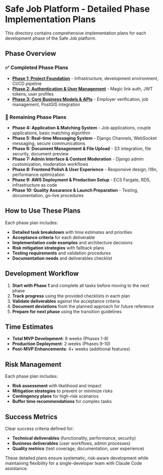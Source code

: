 # Safe Job Platform - Detailed Phase Implementation Plans

This directory contains comprehensive implementation plans for each development phase of the Safe Job platform.

## Phase Overview

### ✅ Completed Phase Plans

- **[Phase 1: Project Foundation](phase-1-foundation.md)** - Infrastructure, development environment, CI/CD pipeline
- **[Phase 2: Authentication & User Management](phase-2-authentication.md)** - Magic link auth, JWT tokens, user profiles
- **[Phase 3: Core Business Models & APIs](phase-3-business-models.md)** - Employer verification, job management, PostGIS integration

### 🚧 Remaining Phase Plans

- **Phase 4: Application & Matching System** - Job applications, couple applications, basic matching algorithm
- **Phase 5: Real-time Messaging System** - Django Channels, WebSocket messaging, secure communications
- **Phase 6: Document Management & File Upload** - S3 integration, file security, document preview
- **Phase 7: Admin Interface & Content Moderation** - Django admin customization, moderation workflows
- **Phase 8: Frontend Polish & User Experience** - Responsive design, i18n, performance optimization
- **Phase 9: AWS Deployment & Production Setup** - ECS Fargate, RDS, infrastructure as code
- **Phase 10: Quality Assurance & Launch Preparation** - Testing, documentation, go-live procedures

## How to Use These Plans

Each phase plan includes:

- **Detailed task breakdown** with time estimates and priorities
- **Acceptance criteria** for each deliverable
- **Implementation code examples** and architecture decisions
- **Risk mitigation strategies** with fallback plans
- **Testing requirements** and validation procedures
- **Documentation needs** and deliverables checklist

## Development Workflow

1. **Start with Phase 1** and complete all tasks before moving to the next phase
2. **Track progress** using the provided checklists in each plan
3. **Validate deliverables** against the acceptance criteria
4. **Document deviations** from the planned approach for future reference
5. **Prepare for next phase** using the transition guidelines

## Time Estimates

- **Total MVP Development**: 8 weeks (Phases 1-8)
- **Production Deployment**: 2 weeks (Phases 9-10)
- **Post-MVP Enhancements**: 4+ weeks (additional features)

## Risk Management

Each phase plan includes:
- **Risk assessment** with likelihood and impact
- **Mitigation strategies** to prevent or minimize risks
- **Contingency plans** for high-risk scenarios
- **Buffer time recommendations** for complex tasks

## Success Metrics

Clear success criteria defined for:
- **Technical deliverables** (functionality, performance, security)
- **Business deliverables** (user workflows, admin processes)
- **Quality metrics** (test coverage, documentation, user experience)

These detailed plans ensure systematic, risk-aware development while maintaining flexibility for a single-developer team with Claude Code assistance.

